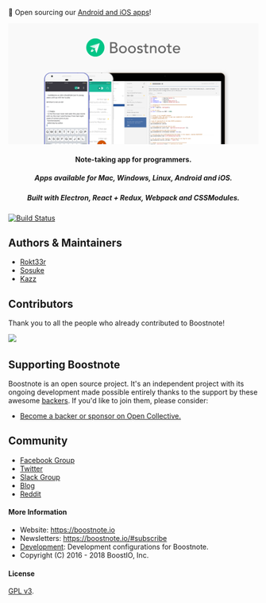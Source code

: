 :mega: Open sourcing our [Android and iOS apps](https://github.com/BoostIO/Boostnote-mobile)!

![Boostnote app screenshot](./resources/repository/top.png)

<h4 align="center">Note-taking app for programmers. </h4>
<h5 align="center">Apps available for Mac, Windows, Linux, Android and iOS.</h5>
<h5 align="center">Built with Electron, React + Redux, Webpack and CSSModules.</h5>

[![Build Status](https://travis-ci.org/BoostIO/Boostnote.svg?branch=master)](https://travis-ci.org/BoostIO/Boostnote)

## Authors & Maintainers
- [Rokt33r](https://github.com/rokt33r)
- [Sosuke](https://github.com/sosukesuzuki)
- [Kazz](https://github.com/kazup01)

## Contributors
Thank you to all the people who already contributed to Boostnote!

<a href="https://github.com/BoostIO/Boostnote/graphs/contributors"><img src="https://opencollective.com/boostnoteio/contributors.svg?width=890" /></a>

## Supporting Boostnote
Boostnote is an open source project. It's an independent project with its ongoing development made possible entirely thanks to the support by these awesome [backers](https://github.com/BoostIO/Boostnote/blob/master/Backers.md). If you'd like to join them, please consider:
- [Become a backer or sponsor on Open Collective.](https://opencollective.com/boostnoteio)

## Community
- [Facebook Group](https://www.facebook.com/groups/boostnote/)
- [Twitter](https://twitter.com/boostnoteapp)
- [Slack Group](https://join.slack.com/t/boostnote-group/shared_invite/enQtMzAzMjI1MTIyNTQ3LTc2MjNiYWU3NTc1YjZlMTk3NzFmOWE1ZWU1MGRhMzBkMGIwMWFjOWMxMDRiM2I2NzkzYzc4OGZhNmVhZjYzZTM)
- [Blog](https://boostlog.io/@junp1234)
- [Reddit](https://www.reddit.com/r/Boostnote/)


#### More Information
* Website: https://boostnote.io
* Newsletters: https://boostnote.io/#subscribe
* [Development](https://github.com/BoostIO/Boostnote/blob/master/docs/build.md): Development configurations for Boostnote.
* Copyright (C) 2016 - 2018 BoostIO, Inc.


#### License

[GPL v3](./LICENSE).

